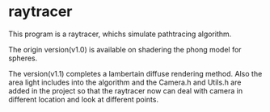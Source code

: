# raytracer

This program is a raytracer, whichs simulate pathtracing algorithm.

The origin version(v1.0) is available on shadering the phong model for spheres. 

The version(v1.1) completes a lambertain diffuse rendering method. Also the area light includes into the algorithm and the Camera.h and Utils.h are added in the project so that the raytracer now can deal with camera in different location and look at different points.
